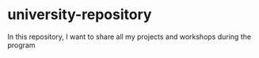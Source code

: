 # university-repository
In this repository, I want to share all my projects and workshops during the program
